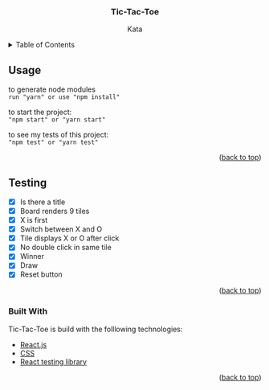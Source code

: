 <div id="top"></div>

<!-- PROJECT LOGO -->
<br />
<div align="center">
  <h3 align="center">Tic-Tac-Toe</h3>

  <p align="center">
    Kata
  </p>
</div>

<!-- TABLE OF CONTENTS -->
<details>
  <summary>Table of Contents</summary>
  <ol>
    <li><a href="#usage">Usage</a></li>
    <li>
      <a href="#Testing">Testing</a>
      <ul>
        <li><a href="#built-with">Built With</a></li>
      </ul>
    </li>
  </ol>
</details>

<!-- USAGE EXAMPLES -->
## Usage

to generate node modules<br/>
`run "yarn" or use "npm install"` 


to start the project:<br/>
`"npm start" or "yarn start"`

to see my tests of this project:<br/>
`"npm test" or "yarn test"`

<p align="right">(<a href="#top">back to top</a>)</p>

<!-- ABOUT THE PROJECT -->
## Testing
- [X] Is there a title
- [X] Board renders 9 tiles
- [X] X is first
- [X] Switch between X and O
- [X] Tile displays X or O after click
- [X] No double click in same tile
- [X] Winner
- [X] Draw
- [X] Reset button

<p align="right">(<a href="#top">back to top</a>)</p>



### Built With

Tic-Tac-Toe is build with the folllowing technologies:

* [React.js](https://reactjs.org/)
* [CSS](https://developer.mozilla.org/en-US/docs/Web/CSS)
* [React testing library](https://testing-library.com/docs/react-testing-library/intro/)

<p align="right">(<a href="#top">back to top</a>)</p>





